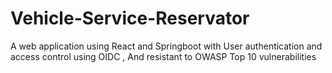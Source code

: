 # Vehicle-Service-Reservator
A web application using React and Springboot with User authentication and access control using OIDC , And resistant to OWASP Top 10 vulnerabilities
